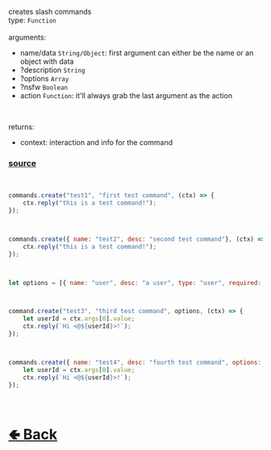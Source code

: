 creates slash commands<br>
type: `Function`<br><br>
arguments: 
- name/data `String/Object`: first argument can either be the name or an object with data
- ?description `String`
- ?options `Array`
- ?nsfw `Boolean`
- action `Function`: it'll always grab the last argument as the action
<br>

returns:
- context: interaction and info for the command

### [source](https://github.com/paigeroid/noscord.js/blob/main/src/Services/CommandService/custard/create.js)

<br>

```js
commands.create("test1", "first test command", (ctx) => {
    ctx.reply("this is a test command!");
});



commands.create({ name: "test2", desc: "second test command"}, (ctx) => {
    ctx.reply("this is a test command!");
});



let options = [{ name: "user", desc: "a user", type: "user", required: true }];



command.create("test3", "third test command", options, (ctx) => {
    let userId = ctx.args[0].value;
    ctx.reply(`Hi <@${userId}>!`);
});



commands.create({ name: "test4", desc: "fourth test command", options: options }, (ctx) => {
    let userId = ctx.args[0].value;
    ctx.reply(`Hi <@${userId}>!`);
});
```


<br> <h1> [🢀 Back](https://github.com/paigeroid/noscord.js/wiki/Commands) </h1>